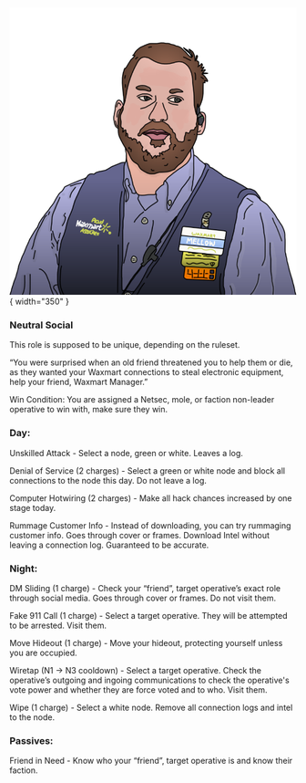 ![waxmartmanager.png](Images/waxmartmanager.png){ width="350" }

### **Neutral Social**

This role is supposed to be unique, depending on the ruleset.

“You were surprised when an old friend threatened you to help them or die, as they wanted your Waxmart connections to steal electronic equipment, help your friend, Waxmart Manager.”

Win Condition: You are assigned a Netsec, mole, or faction non-leader operative to win with, make sure they win.

### **Day:**

Unskilled Attack - Select a node, green or white. Leaves a log.

Denial of Service (2 charges) - Select a green or white node and block all connections to the node this day. Do not leave a log.

Computer Hotwiring (2 charges) - Make all hack chances increased by one stage today.

Rummage Customer Info - Instead of downloading, you can try rummaging customer info. Goes through cover or frames. Download Intel without leaving a connection log. Guaranteed to be accurate.

### **Night:**

DM Sliding (1 charge) - Check your “friend”, target operative’s exact role through social media. Goes through cover or frames. Do not visit them.

Fake 911 Call (1 charge) - Select a target operative. They will be attempted to be arrested. Visit them.

Move Hideout (1 charge) - Move your hideout, protecting yourself unless you are occupied.

Wiretap (N1 -> N3 cooldown) - Select a target operative. Check the operative’s outgoing and ingoing communications to check the operative's vote power and whether they are force voted and to who. Visit them.

Wipe (1 charge) - Select a white node. Remove all connection logs and intel to the node.

### **Passives:**

Friend in Need - Know who your “friend”, target operative is and know their faction.